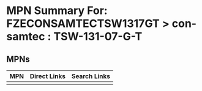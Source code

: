 



# MPN Summary For: FZECONSAMTECTSW1317GT > con-samtec : TSW-131-07-G-T

## MPNs
  

|MPN|Direct Links|Search Links|
| :--- | :--- | :--- |
||||
